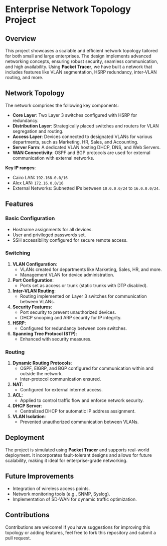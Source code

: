 # Enterprise Network Topology Project

## Overview

This project showcases a scalable and efficient network topology tailored for both small and large enterprises. The design implements advanced networking concepts, ensuring robust security, seamless communication, and high availability. Using **Packet Tracer**, we have built a network that includes features like VLAN segmentation, HSRP redundancy, inter-VLAN routing, and more.

## Network Topology

The network comprises the following key components:

- **Core Layer**: Two Layer 3 switches configured with HSRP for redundancy.
- **Distribution Layer**: Strategically placed switches and routers for VLAN segregation and routing.
- **Access Layer**: Devices connected to designated VLANs for various departments, such as Marketing, HR, Sales, and Accounting.
- **Server Farm**: A dedicated VLAN hosting DHCP, DNS, and Web Servers.
- **WAN Connectivity**: OSPF and BGP protocols are used for external communication with external networks.

**Key IP ranges**:
- Cairo LAN: `192.168.0.0/16`
- Alex LAN: `172.16.0.0/16`
- External Networks: Subnetted IPs between `10.0.0.0/24` to `16.0.0.0/24`.

## Features

### Basic Configuration
- Hostname assignments for all devices.
- User and privileged passwords set.
- SSH accessibility configured for secure remote access.

### Switching
1. **VLAN Configuration**:
   - VLANs created for departments like Marketing, Sales, HR, and more.
   - Management VLAN for device administration.
2. **Port Configuration**:
   - Ports set as access or trunk (static trunks with DTP disabled).
3. **Inter-VLAN Routing**:
   - Routing implemented on Layer 3 switches for communication between VLANs.
4. **Security Features**:
   - Port security to prevent unauthorized devices.
   - DHCP snooping and ARP security for IP integrity.
5. **HSRP**:
   - Configured for redundancy between core switches.
6. **Spanning Tree Protocol (STP)**:
   - Enhanced with security measures.

### Routing
1. **Dynamic Routing Protocols**:
   - OSPF, EIGRP, and BGP configured for communication within and outside the network.
   - Inter-protocol communication ensured.
2. **NAT**:
   - Configured for external internet access.
3. **ACL**:
   - Applied to control traffic flow and enforce network security.
4. **DHCP Server**:
   - Centralized DHCP for automatic IP address assignment.
5. **VLAN Isolation**:
   - Prevented unauthorized communication between VLANs.

## Deployment

The project is simulated using **Packet Tracer** and supports real-world deployment. It incorporates fault-tolerant designs and allows for future scalability, making it ideal for enterprise-grade networking.

## Future Improvements
- Integration of wireless access points.
- Network monitoring tools (e.g., SNMP, Syslog).
- Implementation of SD-WAN for dynamic traffic optimization.

## Contributions

Contributions are welcome! If you have suggestions for improving this topology or adding features, feel free to fork this repository and submit a pull request.
